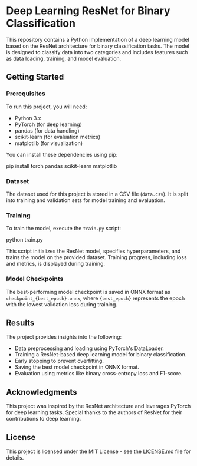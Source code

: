 # Deep Learning ResNet for Binary Classification

This repository contains a Python implementation of a deep learning model based on the ResNet architecture for binary classification tasks. The model is designed to classify data into two categories and includes features such as data loading, training, and model evaluation.

## Getting Started

### Prerequisites

To run this project, you will need:

- Python 3.x
- PyTorch (for deep learning)
- pandas (for data handling)
- scikit-learn (for evaluation metrics)
- matplotlib (for visualization)

You can install these dependencies using pip:

pip install torch pandas scikit-learn matplotlib


### Dataset

The dataset used for this project is stored in a CSV file (`data.csv`). It is split into training and validation sets for model training and evaluation.

### Training

To train the model, execute the `train.py` script:

python train.py

This script initializes the ResNet model, specifies hyperparameters, and trains the model on the provided dataset. Training progress, including loss and metrics, is displayed during training.

### Model Checkpoints

The best-performing model checkpoint is saved in ONNX format as `checkpoint_{best_epoch}.onnx`, where `{best_epoch}` represents the epoch with the lowest validation loss during training.

## Results

The project provides insights into the following:

- Data preprocessing and loading using PyTorch's DataLoader.
- Training a ResNet-based deep learning model for binary classification.
- Early stopping to prevent overfitting.
- Saving the best model checkpoint in ONNX format.
- Evaluation using metrics like binary cross-entropy loss and F1-score.

## Acknowledgments

This project was inspired by the ResNet architecture and leverages PyTorch for deep learning tasks. Special thanks to the authors of ResNet for their contributions to deep learning.

## License

This project is licensed under the MIT License - see the [LICENSE.md](LICENSE.md) file for details.

